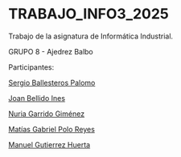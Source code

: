 # TRABAJO_INFO3_2025
 Trabajo de la asignatura de Informática Industrial.
 
 GRUPO 8 - Ajedrez Balbo
 
 Participantes:
 
 [Sergio Ballesteros Palomo](https://github.com/Sergius842) 
 
 [Joan Bellido Ines](https://github.com/JoanBellido) 
 
 [Nuria Garrido Giménez](https://github.com/Nuria0509) 
 
 [Matías Gabriel Polo Reyes](https://github.com/matiaspolo)  
 
 [Manuel Gutierrez Huerta](https://github.com/Manuelguti99) 

